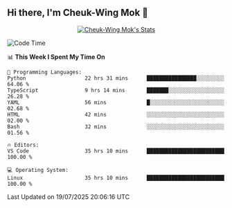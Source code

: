 ## Hi there, I'm Cheuk-Wing Mok 👋

<!--
**mozro0327/mozro0327** is a ✨ _special_ ✨ repository because its `README.md` (this file) appears on your GitHub profile.

Here are some ideas to get you started:

- 🔭 I’m currently working on ...
- 🌱 I’m currently learning ...
- 👯 I’m looking to collaborate on ...
- 🤔 I’m looking for help with ...
- 💬 Ask me about ...
- 📫 How to reach me: ...
- 😄 Pronouns: ...
- ⚡ Fun fact: ...
-->

<p align="center">
  <a href="https://github.com/mozro0327" class="rich-diff-level-one">
    <img src="https://github-readme-stats.vercel.app/api?username=mozro0327&title_color=333&text_color=777" alt="Cheuk-Wing Mok's Stats" >
    <!-- &hide=issues
    <img src="https://github-readme-stats.vercel.app/api?username=mozro0327&hide=issues&title_color=333&text_color=777" alt="Cheuk-Wing Mok's Stats" >
    -->
  </a>
</p>

<!--START_SECTION:waka-->
![Code Time](http://img.shields.io/badge/Code%20Time-3%2C620%20hrs%2014%20mins-blue)

📊 **This Week I Spent My Time On** 

```text
💬 Programming Languages: 
Python                   22 hrs 31 mins      ████████████████░░░░░░░░░   64.06 % 
TypeScript               9 hrs 14 mins       ███████░░░░░░░░░░░░░░░░░░   26.28 % 
YAML                     56 mins             █░░░░░░░░░░░░░░░░░░░░░░░░   02.68 % 
HTML                     42 mins             ░░░░░░░░░░░░░░░░░░░░░░░░░   02.00 % 
Bash                     32 mins             ░░░░░░░░░░░░░░░░░░░░░░░░░   01.56 % 

🔥 Editors: 
VS Code                  35 hrs 10 mins      █████████████████████████   100.00 % 

💻 Operating System: 
Linux                    35 hrs 10 mins      █████████████████████████   100.00 % 
```


 Last Updated on 19/07/2025 20:06:16 UTC
<!--END_SECTION:waka-->
